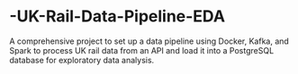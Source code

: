 # -UK-Rail-Data-Pipeline-EDA
A comprehensive project to set up a data pipeline using Docker, Kafka, and Spark to process UK rail data from an API and load it into a PostgreSQL database for exploratory data analysis.
